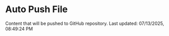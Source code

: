 # Auto Push File

Content that will be pushed to GitHub repository.
Last updated: 07/13/2025, 08:49:24 PM